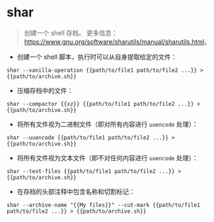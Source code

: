 # shar

> 创建一个 shell 存档。
> 更多信息：<https://www.gnu.org/software/sharutils/manual/sharutils.html>。

- 创建一个 shell 脚本，执行时可以从自身提取给定的文件：

`shar --vanilla-operation {{path/to/file1 path/to/file2 ...}} > {{path/to/archive.sh}}`

- 压缩存档中的文件：

`shar --compactor {{xz}} {{path/to/file1 path/to/file2 ...}} > {{path/to/archive.sh}}`

- 将所有文件视为二进制文件（即对所有内容进行 `uuencode` 处理）：

`shar --uuencode {{path/to/file1 path/to/file2 ...}} > {{path/to/archive.sh}}`

- 将所有文件视为文本文件（即不对任何内容进行 `uuencode` 处理）：

`shar --text-files {{path/to/file1 path/to/file2 ...}} > {{path/to/archive.sh}}`

- 在存档的头部注释中包含名称和切割标记：

`shar --archive-name "{{My files}}" --cut-mark {{path/to/file1 path/to/file2 ...}} > {{path/to/archive.sh}}`